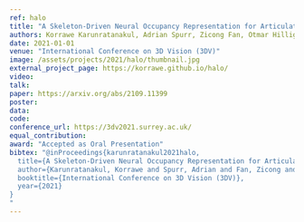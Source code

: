 ```yaml
---
ref: halo
title: "A Skeleton-Driven Neural Occupancy Representation for Articulated Hands"
authors: Korrawe Karunratanakul, Adrian Spurr, Zicong Fan, Otmar Hilliges, Siyu Tang
date: 2021-01-01
venue: "International Conference on 3D Vision (3DV)"
image: /assets/projects/2021/halo/thumbnail.jpg
external_project_page: https://korrawe.github.io/halo/
video: 
talk: 
paper: https://arxiv.org/abs/2109.11399
poster: 
data: 
code: 
conference_url: https://3dv2021.surrey.ac.uk/
equal_contribution: 
award: "Accepted as Oral Presentation"
bibtex: "@inProceedings{karunratanakul2021halo,
  title={A Skeleton-Driven Neural Occupancy Representation for Articulated Hands},
  author={Karunratanakul, Korrawe and Spurr, Adrian and Fan, Zicong and Hilliges, Otmar and Tang, Siyu},
  booktitle={International Conference on 3D Vision (3DV)},
  year={2021}
}
"
---
```

